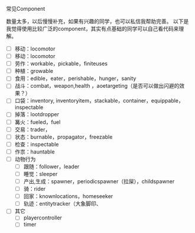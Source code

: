 常见Component

数量太多，以后慢慢补充，如果有兴趣的同学，也可以私信我帮助完善。
以下是我觉得使用比较广泛的component，其实有点基础的同学可以自己看代码来理解。

* [ ] 移动：locomotor
* [ ] 移动：locomotor
* [ ] 劳作：workable，pickable，finiteuses
* [ ] 种植：growable
* [ ] 食用：edible，eater，perishable，hunger，sanity
* [ ] 战斗：combat，weapon,health ，aoetargeting（是否可以做出闪避的效果？）
* [ ] 口袋：inventory, inventoryitem，stackable，container，equippable，inspectable
* [ ] 掉落：lootdropper
* [ ] 篝火：fueled，fuel
* [ ] 交易：trader，
* [ ] 状态：burnable，propagator，freezable
* [ ] 检查：inspectable
* [ ] 作祟：hauntable
* [ ] 动物行为
    * [ ] 跟随：follower，leader
    * [ ] 睡觉：sleeper
    * [ ] 产出,生成：spawner，periodicspawner（拉屎），childspawner
    * [ ] 骑：rider
    * [ ] 回家：knownlocations，homeseeker
    * [ ] 轨迹：entitytracker（大象脚印、
* [ ] 其它
    * [ ] playercontroller
    * [ ] timer
